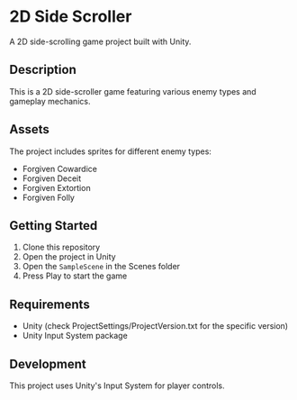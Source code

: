 # 2D Side Scroller

A 2D side-scrolling game project built with Unity.

## Description

This is a 2D side-scroller game featuring various enemy types and gameplay mechanics.

## Assets

The project includes sprites for different enemy types:
- Forgiven Cowardice
- Forgiven Deceit
- Forgiven Extortion
- Forgiven Folly

## Getting Started

1. Clone this repository
2. Open the project in Unity
3. Open the `SampleScene` in the Scenes folder
4. Press Play to start the game

## Requirements

- Unity (check ProjectSettings/ProjectVersion.txt for the specific version)
- Unity Input System package

## Development

This project uses Unity's Input System for player controls.

